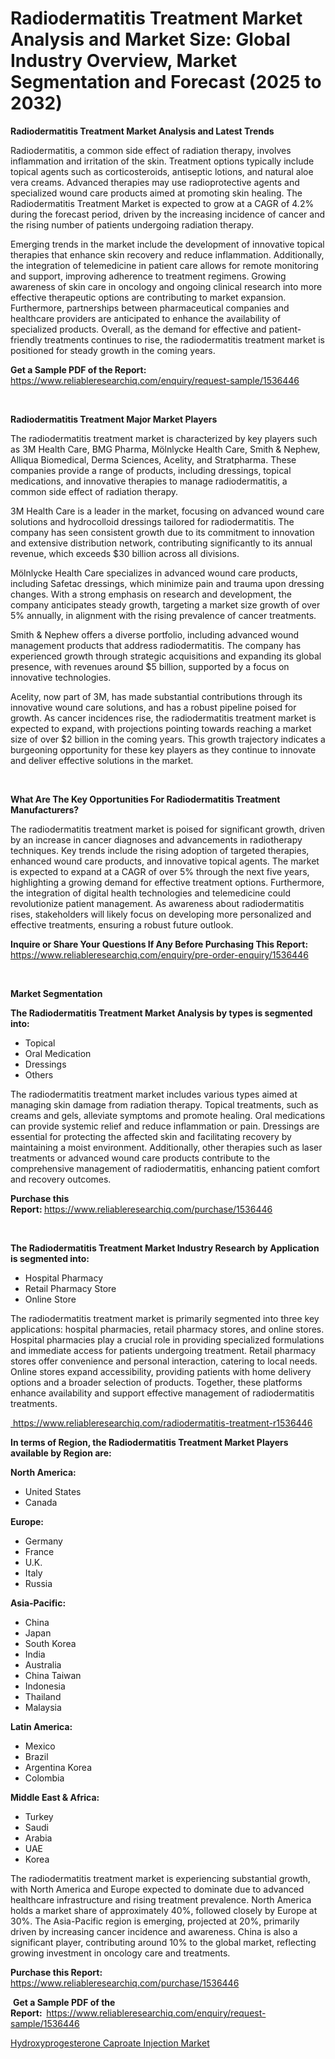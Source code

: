 <p><h1>Radiodermatitis Treatment Market Analysis and Market Size: Global Industry Overview, Market Segmentation and Forecast (2025 to 2032)</h1></p><p><strong>Radiodermatitis Treatment Market Analysis and Latest Trends</strong></p>
<p><p>Radiodermatitis, a common side effect of radiation therapy, involves inflammation and irritation of the skin. Treatment options typically include topical agents such as corticosteroids, antiseptic lotions, and natural aloe vera creams. Advanced therapies may use radioprotective agents and specialized wound care products aimed at promoting skin healing. The Radiodermatitis Treatment Market is expected to grow at a CAGR of 4.2% during the forecast period, driven by the increasing incidence of cancer and the rising number of patients undergoing radiation therapy.</p><p>Emerging trends in the market include the development of innovative topical therapies that enhance skin recovery and reduce inflammation. Additionally, the integration of telemedicine in patient care allows for remote monitoring and support, improving adherence to treatment regimens. Growing awareness of skin care in oncology and ongoing clinical research into more effective therapeutic options are contributing to market expansion. Furthermore, partnerships between pharmaceutical companies and healthcare providers are anticipated to enhance the availability of specialized products. Overall, as the demand for effective and patient-friendly treatments continues to rise, the radiodermatitis treatment market is positioned for steady growth in the coming years.</p></p>
<p><strong>Get a Sample PDF of the Report:&nbsp;</strong> <a href="https://www.reliableresearchiq.com/enquiry/request-sample/1536446?utm_campaign=3027&utm_medium=2&utm_source=Github&utm_content=ia&utm_term=08032025&utm_id=radiodermatitis-treatment">https://www.reliableresearchiq.com/enquiry/request-sample/1536446</a></p>
<p>&nbsp;</p>
<p><strong>Radiodermatitis Treatment Major Market Players</strong></p>
<p><p>The radiodermatitis treatment market is characterized by key players such as 3M Health Care, BMG Pharma, Mölnlycke Health Care, Smith & Nephew, Alliqua Biomedical, Derma Sciences, Acelity, and Stratpharma. These companies provide a range of products, including dressings, topical medications, and innovative therapies to manage radiodermatitis, a common side effect of radiation therapy.</p><p>3M Health Care is a leader in the market, focusing on advanced wound care solutions and hydrocolloid dressings tailored for radiodermatitis. The company has seen consistent growth due to its commitment to innovation and extensive distribution network, contributing significantly to its annual revenue, which exceeds $30 billion across all divisions.</p><p>Mölnlycke Health Care specializes in advanced wound care products, including Safetac dressings, which minimize pain and trauma upon dressing changes. With a strong emphasis on research and development, the company anticipates steady growth, targeting a market size growth of over 5% annually, in alignment with the rising prevalence of cancer treatments.</p><p>Smith & Nephew offers a diverse portfolio, including advanced wound management products that address radiodermatitis. The company has experienced growth through strategic acquisitions and expanding its global presence, with revenues around $5 billion, supported by a focus on innovative technologies.</p><p>Acelity, now part of 3M, has made substantial contributions through its innovative wound care solutions, and has a robust pipeline poised for growth. As cancer incidences rise, the radiodermatitis treatment market is expected to expand, with projections pointing towards reaching a market size of over $2 billion in the coming years. This growth trajectory indicates a burgeoning opportunity for these key players as they continue to innovate and deliver effective solutions in the market.</p></p>
<p>&nbsp;</p>
<p><strong>What Are The Key Opportunities For Radiodermatitis Treatment Manufacturers?</strong></p>
<p><p>The radiodermatitis treatment market is poised for significant growth, driven by an increase in cancer diagnoses and advancements in radiotherapy techniques. Key trends include the rising adoption of targeted therapies, enhanced wound care products, and innovative topical agents. The market is expected to expand at a CAGR of over 5% through the next five years, highlighting a growing demand for effective treatment options. Furthermore, the integration of digital health technologies and telemedicine could revolutionize patient management. As awareness about radiodermatitis rises, stakeholders will likely focus on developing more personalized and effective treatments, ensuring a robust future outlook.</p></p>
<p><strong>Inquire or Share Your Questions If Any Before Purchasing This Report:</strong> <a href="https://www.reliableresearchiq.com/enquiry/pre-order-enquiry/1536446?utm_campaign=3027&utm_medium=2&utm_source=Github&utm_content=ia&utm_term=08032025&utm_id=radiodermatitis-treatment">https://www.reliableresearchiq.com/enquiry/pre-order-enquiry/1536446</a></p>
<p>&nbsp;</p>
<p><strong>Market Segmentation</strong></p>
<p><strong>The Radiodermatitis Treatment Market Analysis by types is segmented into:</strong></p>
<p><ul><li>Topical</li><li>Oral Medication</li><li>Dressings</li><li>Others</li></ul></p>
<p><p>The radiodermatitis treatment market includes various types aimed at managing skin damage from radiation therapy. Topical treatments, such as creams and gels, alleviate symptoms and promote healing. Oral medications can provide systemic relief and reduce inflammation or pain. Dressings are essential for protecting the affected skin and facilitating recovery by maintaining a moist environment. Additionally, other therapies such as laser treatments or advanced wound care products contribute to the comprehensive management of radiodermatitis, enhancing patient comfort and recovery outcomes.</p></p>
<p><strong>Purchase this Report:&nbsp;</strong><a href="https://www.reliableresearchiq.com/purchase/1536446?utm_campaign=3027&utm_medium=2&utm_source=Github&utm_content=ia&utm_term=08032025&utm_id=radiodermatitis-treatment">https://www.reliableresearchiq.com/purchase/1536446</a></p>
<p>&nbsp;</p>
<p><strong>The Radiodermatitis Treatment Market Industry Research by Application is segmented into:</strong></p>
<p><ul><li>Hospital Pharmacy</li><li>Retail Pharmacy Store</li><li>Online Store</li></ul></p>
<p><p>The radiodermatitis treatment market is primarily segmented into three key applications: hospital pharmacies, retail pharmacy stores, and online stores. Hospital pharmacies play a crucial role in providing specialized formulations and immediate access for patients undergoing treatment. Retail pharmacy stores offer convenience and personal interaction, catering to local needs. Online stores expand accessibility, providing patients with home delivery options and a broader selection of products. Together, these platforms enhance availability and support effective management of radiodermatitis treatments.</p></p>
<p><a href="https://www.reliableresearchiq.com/radiodermatitis-treatment-r1536446?utm_campaign=3027&utm_medium=2&utm_source=Github&utm_content=ia&utm_term=08032025&utm_id=radiodermatitis-treatment">&nbsp;https://www.reliableresearchiq.com/radiodermatitis-treatment-r1536446</a></p>
<p><strong>In terms of Region, the Radiodermatitis Treatment Market Players available by Region are:</strong></p>
<p>
    <p> <strong> North America: </strong>
        <ul>
            <li>United States</li>
            <li>Canada</li>
        </ul>
        </p> 
    <p> <strong> Europe: </strong>
        <ul>
            <li>Germany</li>
            <li>France</li>
            <li>U.K.</li>
            <li>Italy</li>
            <li>Russia</li>
        </ul>
        </p> 
    <p> <strong> Asia-Pacific: </strong>
        <ul>
            <li>China</li>
            <li>Japan</li>
            <li>South Korea</li>
            <li>India</li>
            <li>Australia</li>
            <li>China Taiwan</li>
            <li>Indonesia</li>
            <li>Thailand</li>
            <li>Malaysia</li>
        </ul>
        </p> 
    <p> <strong> Latin America: </strong>
        <ul>
            <li>Mexico</li>
            <li>Brazil</li>
            <li>Argentina Korea</li>
            <li>Colombia</li>
        </ul>
        </p> 
    <p> <strong> Middle East & Africa: </strong>
        <ul>
            <li>Turkey</li>
            <li>Saudi</li>
            <li>Arabia</li>
            <li>UAE</li>
            <li>Korea</li>
        </ul>
    </p>
    </p>
<p><p>The radiodermatitis treatment market is experiencing substantial growth, with North America and Europe expected to dominate due to advanced healthcare infrastructure and rising treatment prevalence. North America holds a market share of approximately 40%, followed closely by Europe at 30%. The Asia-Pacific region is emerging, projected at 20%, primarily driven by increasing cancer incidence and awareness. China is also a significant player, contributing around 10% to the global market, reflecting growing investment in oncology care and treatments.</p></p>
<p><strong>Purchase this Report: </strong><a href="https://www.reliableresearchiq.com/purchase/1536446?utm_campaign=3027&utm_medium=2&utm_source=Github&utm_content=ia&utm_term=08032025&utm_id=radiodermatitis-treatment">https://www.reliableresearchiq.com/purchase/1536446</a></p>
<p>&nbsp;<strong>Get a Sample PDF of the Report:&nbsp;&nbsp;</strong><a href="https://www.reliableresearchiq.com/enquiry/request-sample/1536446?utm_campaign=3027&utm_medium=2&utm_source=Github&utm_content=ia&utm_term=08032025&utm_id=radiodermatitis-treatment">https://www.reliableresearchiq.com/enquiry/request-sample/1536446</a></p>
<p><strong></strong></p>
<p><p><a href="https://github.com/leehihkl/Market-Research-Report-List-1/blob/main/hydroxyprogesterone-caproate-injection-market.md?utm_campaign=3027&utm_medium=2&utm_source=Github&utm_content=ia&utm_term=08032025&utm_id=radiodermatitis-treatment">Hydroxyprogesterone Caproate Injection Market</a></p></p>